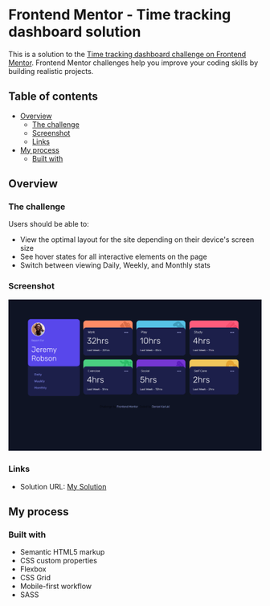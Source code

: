 # Frontend Mentor - Time tracking dashboard solution

This is a solution to the [Time tracking dashboard challenge on Frontend Mentor](https://www.frontendmentor.io/challenges/time-tracking-dashboard-UIQ7167Jw). Frontend Mentor challenges help you improve your coding skills by building realistic projects. 

## Table of contents

- [Overview](#overview)
  - [The challenge](#the-challenge)
  - [Screenshot](#screenshot)
  - [Links](#links)
- [My process](#my-process)
  - [Built with](#built-with) 
 
## Overview

### The challenge

Users should be able to:

- View the optimal layout for the site depending on their device's screen size
- See hover states for all interactive elements on the page
- Switch between viewing Daily, Weekly, and Monthly stats

### Screenshot

![](images/shot.png)


### Links

- Solution URL: [My Solution](https://www.frontendmentor.io/solutions/responsive-time-tracking-dashboard-interactive-with-json-data-Uoy6GbTBTQ)

## My process

### Built with

- Semantic HTML5 markup
- CSS custom properties
- Flexbox
- CSS Grid
- Mobile-first workflow
- SASS
